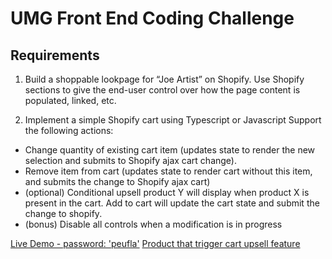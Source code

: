 # UMG Front End Coding Challenge

## Requirements

1) Build a shoppable lookpage for “Joe Artist” on Shopify. Use Shopify sections to give the end-user control over how the page content is populated, linked, etc.

2) Implement a simple Shopify cart using Typescript or Javascript
Support the following actions:
- Change quantity of existing cart item (updates state to render the new selection and submits to Shopify ajax cart change).
- Remove item from cart (updates state to render cart without this item, and submits the change to Shopify ajax cart)
- (optional) Conditional upsell product Y will display when product X is present in the cart. Add to cart will update the cart state and submit the change to shopify.
- (bonus) Disable all controls when a modification is in progress


[Live Demo - password: 'peufla'](https://umg-assessment-murillo.myshopify.com/)
[Product that trigger cart upsell feature](https://umg-assessment-murillo.myshopify.com/products/the-3p-fulfilled-snowboard)